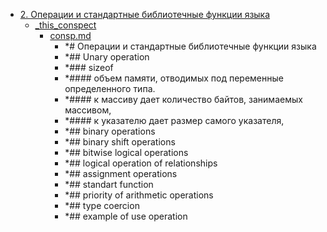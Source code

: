 - <a href = "F:\Node_projects\Node_Way\NBase\_Md\_Index\_TGUniversitet\I_kurs\++Основы_программирования\2. Операции и стандартные библиотечные функции языка\cat.2. Операции и стандартные библиотечные функции языка\dir.2. Операции и стандартные библиотечные функции языка.md">2. Операции и стандартные библиотечные функции языка</a>
    - <a href = "F:\Node_projects\Node_Way\NBase\_Md\_Index\_TGUniversitet\I_kurs\++Основы_программирования\2. Операции и стандартные библиотечные функции языка\_this_conspect\cat._this_conspect\dir._this_conspect.md">_this_conspect</a>
        - <a href = "F:\Node_projects\Node_Way\NBase\_Md\_Index\_TGUniversitet\I_kurs\++Основы_программирования\2. Операции и стандартные библиотечные функции языка\_this_conspect\consp.md">consp.md</a>
            - *# Операции и стандартные библиотечные функции языка
            - *## Unary operation 
            - *### sizeof 
            - *#### объем памяти, отводимых под переменные определенного типа.
            - *#### к массиву дает количество байтов, занимаемых массивом,
            - *#### к указателю дает размер самого указателя,
            - *## binary operations
            - *## binary shift operations
            - *## bitwise logical operations
            - *## logical operation of relationships
            - *## assignment operations
            - *## standart function
            - *## priority of arithmetic operations
            - *## type coercion
            - *## example of use operation
    
